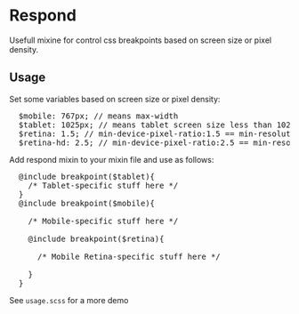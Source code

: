 # Respond
Usefull mixine for control css breakpoints based on screen size or pixel density.

## Usage
Set some variables based on screen size or pixel density:
<pre>
  $mobile: 767px; // means max-width
  $tablet: 1025px; // means tablet screen size less than 1025px
  $retina: 1.5; // min-device-pixel-ratio:1.5 == min-resolution : 144dpi
  $retina-hd: 2.5; // min-device-pixel-ratio:2.5 == min-resolution : 240dpi
</pre>

Add respond mixin to your mixin file and use as follows:

<pre>
  @include breakpoint($tablet){
    /* Tablet-specific stuff here */ 
  }
  @include breakpoint($mobile){

    /* Mobile-specific stuff here */ 

    @include breakpoint($retina){

      /* Mobile Retina-specific stuff here */ 

    }
  }
</pre>

See `usage.scss` for a more demo